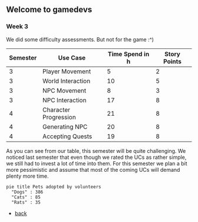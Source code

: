 ## Welcome to gamedevs

### Week 3

We did some difficulty assessments.
But not for the game :^)

| Semester      | Use Case      | Time Spend in h | Story Points |
| ------------- | ------------- | -------------   | ------------- |
| 3 | Player Movement           | 5 | 2 |
| 3 | World Interaction         | 10 | 5 |
| 3 | NPC Movement              | 8 | 3 |
| 3 | NPC Interaction           | 17 | 8 |
| 4 | Character Progression     | 21 | 8 |
| 4 | Generating NPC            | 20 | 8 |
| 4 | Accepting Quests          | 19 | 8 |

As you can see from our table, this semester will be quite challenging.
We noticed last semester that even though we rated the UCs as rather simple, we still had to invest a lot of time into them.
For this semester we plan a bit more pessimistic and assume that most of the coming UCs will demand plenty more time.

<script src="https://cdn.jsdelivr.net/npm/mermaid/dist/mermaid.min.js"></script>
<script>mermaid.initialize({startOnLoad:true});
</script>
```mermaid!
pie title Pets adopted by volunteers
  "Dogs" : 386
  "Cats" : 85
  "Rats" : 35
```

- [back](https://albgei.github.io/gamedevs/index)

<script src="https://utteranc.es/client.js"
        repo="albgei/gamedevs"
        issue-term="pathname"
        label="commentary_"
        theme="github-dark"
        crossorigin="anonymous"
        async>
